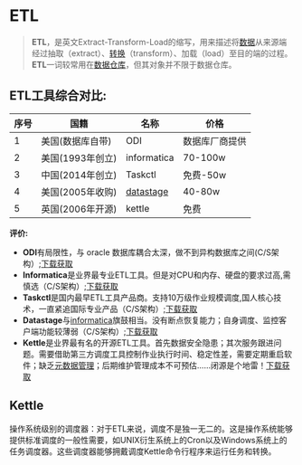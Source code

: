 # ETL

> **ETL**，是英文Extract-Transform-Load的缩写，用来描述将[数据](https://baike.baidu.com/item/数据/5947370?fromModule=lemma_inlink)从来源端经过抽取（extract）、[转换](https://baike.baidu.com/item/转换/197560?fromModule=lemma_inlink)（transform）、加载（load）至目的端的过程。**ETL**一词较常用在[数据仓库](https://baike.baidu.com/item/数据仓库?fromModule=lemma_inlink)，但其对象并不限于数据仓库。

## **ETL工具综合对比:**

| 序号 | 国籍             | 名称                                                         | 价格           |
| ---- | ---------------- | ------------------------------------------------------------ | -------------- |
| 1    | 美国(数据库自带) | ODI                                                          | 数据库厂商提供 |
| 2    | 美国(1993年创立) | informatica                                                  | 70-100w        |
| 3    | 中国(2014年创立) | Taskctl                                                      | 免费-50w       |
| 4    | 美国(2005年收购) | [datastage](https://www.zhihu.com/search?q=datastage&search_source=Entity&hybrid_search_source=Entity&hybrid_search_extra={"sourceType"%3A"article"%2C"sourceId"%3A"311797775"}) | 40-80w         |
| 5    | 英国(2006年开源) | kettle                                                       | 免费           |

**评价:**

- **ODI**有局限性，与 oracle 数据库耦合太深，做不到异构数据库之间(C/S架构）;[下载获取](https://link.zhihu.com/?target=https%3A//www.oracle.com/cn/middleware/technologies/data-integrator/downloads.html)
- **Informatica**是业界最专业ETL工具。但是对CPU和内存、硬盘的要求过高,需慎选（C/S架构）;[下载获取](https://link.zhihu.com/?target=http%3A//pan.baidu.com/share/link%3Fshareid%3D183201%26uk%3D67437475)
- **Taskctl**是国内最早ETL工具产品商。支持10万级作业规模调度,国人核心技术，一直紧追国际专业产品（C/S架构）;[下载获取](https://link.zhihu.com/?target=https%3A//mp.weixin.qq.com/s/wBRLNmy2c52Dr6xuwgzKNw)
- **Datastage**与[informatica](https://www.zhihu.com/search?q=informatica&search_source=Entity&hybrid_search_source=Entity&hybrid_search_extra={"sourceType"%3A"article"%2C"sourceId"%3A"311797775"})旗鼓相当。没有断点恢复能力；自身调度、监控客户端功能较薄弱（C/S架构）;[下载获取](https://link.zhihu.com/?target=ftp%3A//ftp.seu.edu.cn/Pub/Develop)
- **Kettle**是业界最有名的开源ETL工具。首先数据安全隐患；其次服务跟进问题。需要借助第三方调度工具控制作业执行时间、稳定性差，需要定期重启软件；缺乏[元数据管理](https://www.zhihu.com/search?q=元数据管理&search_source=Entity&hybrid_search_source=Entity&hybrid_search_extra={"sourceType"%3A"article"%2C"sourceId"%3A"311797775"})；后期维护管理成本不可预估......闭源是个地雷！[下载获取](https://link.zhihu.com/?target=http%3A//kettle.pentaho.com/)



## Kettle

操作系统级别的调度器：对于ETL来说，调度不是独一无二的。这是操作系统能够提供标准调度的一般性需要，如UNIX衍生系统上的Cron以及Windows系统上的任务调度器。这些调度器能够拥戴调度Kettle命令行程序来运行任务和转换。